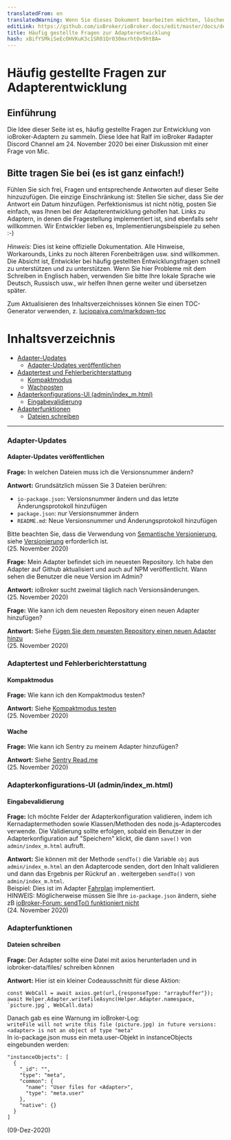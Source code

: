 ```yaml
---
translatedFrom: en
translatedWarning: Wenn Sie dieses Dokument bearbeiten möchten, löschen Sie bitte das Feld "translationsFrom". Andernfalls wird dieses Dokument automatisch erneut übersetzt
editLink: https://github.com/ioBroker/ioBroker.docs/edit/master/docs/de/dev/adapter-dev-faq.md
title: Häufig gestellte Fragen zur Adapterentwicklung
hash: xBifYSMkiSeEcOHVKuK3c1SR01Qr030mxrhtOv9htBA=
---
```

# Häufig gestellte Fragen zur Adapterentwicklung
## Einführung
Die Idee dieser Seite ist es, häufig gestellte Fragen zur Entwicklung von ioBroker-Adaptern zu sammeln.
Diese Idee hat Ralf im ioBroker #adapter Discord Channel am 24. November 2020 bei einer Diskussion mit einer Frage von Mic.

## Bitte tragen Sie bei (es ist ganz einfach!)
Fühlen Sie sich frei, Fragen und entsprechende Antworten auf dieser Seite hinzuzufügen. Die einzige Einschränkung ist: Stellen Sie sicher, dass Sie der Antwort ein Datum hinzufügen. Perfektionismus ist nicht nötig, posten Sie einfach, was Ihnen bei der Adapterentwicklung geholfen hat. Links zu Adaptern, in denen die Fragestellung implementiert ist, sind ebenfalls sehr willkommen. Wir Entwickler lieben es, Implementierungsbeispiele zu sehen :-)

*Hinweis:* Dies ist keine offizielle Dokumentation. Alle Hinweise, Workarounds, Links zu noch älteren Forenbeiträgen usw. sind willkommen. Die Absicht ist, Entwickler bei häufig gestellten Entwicklungsfragen schnell zu unterstützen und zu unterstützen. Wenn Sie hier Probleme mit dem Schreiben in Englisch haben, verwenden Sie bitte Ihre lokale Sprache wie Deutsch, Russisch usw., wir helfen Ihnen gerne weiter und übersetzen später.

Zum Aktualisieren des Inhaltsverzeichnisses können Sie einen TOC-Generator verwenden, z. [luciopaiva.com/markdown-toc](https://luciopaiva.com/markdown-toc/)

# Inhaltsverzeichnis
- [Adapter-Updates](#adapter-updates)
  - [Adapter-Updates veröffentlichen](#publishing-adapter-updates)
- [Adaptertest und Fehlerberichterstattung](#adapter-testing-and-error-reporting)
  - [Kompaktmodus](#Kompaktmodus)
  - [Wachposten](#Wachposten)
- [Adapterkonfigurations-UI (admin/index_m.html)](#adapter-configuration-ui-adminindexmhtml)
  - [Eingabevalidierung](#eingabe-validierung)
- [Adapterfunktionen](#adapter-Funktionen)
  - [Dateien schreiben](#writing-Dateien)

---

### Adapter-Updates
#### Adapter-Updates veröffentlichen
**Frage:** In welchen Dateien muss ich die Versionsnummer ändern?

**Antwort:** Grundsätzlich müssen Sie 3 Dateien berühren:

 * `io-package.json`: Versionsnummer ändern und das letzte Änderungsprotokoll hinzufügen
 * `package.json`: nur Versionsnummer ändern
 * `README.md`: Neue Versionsnummer und Änderungsprotokoll hinzufügen

Bitte beachten Sie, dass die Verwendung von [Semantische Versionierung](https://semver.org/), siehe [Versionierung](https://github.com/ioBroker/ioBroker.docs/blob/master/docs/en/dev/adapterdev.md#versioning) erforderlich ist.<br> (25. November 2020)

**Frage:** Mein Adapter befindet sich im neuesten Repository. Ich habe den Adapter auf Github aktualisiert und auch auf NPM veröffentlicht. Wann sehen die Benutzer die neue Version im Admin?

**Antwort:** ioBroker sucht zweimal täglich nach Versionsänderungen.<br> (25. November 2020)

**Frage:** Wie kann ich dem neuesten Repository einen neuen Adapter hinzufügen?

**Antwort:** Siehe [Fügen Sie dem neuesten Repository einen neuen Adapter hinzu](https://github.com/ioBroker/ioBroker.repositories#add-a-new-adapter-to-the-latest-repository)<br> (25. November 2020)

### Adaptertest und Fehlerberichterstattung
#### Kompaktmodus
**Frage:** Wie kann ich den Kompaktmodus testen?

**Antwort:** Siehe [Kompaktmodus testen](https://forum.iobroker.net/topic/32789/anleitung-f%C3%BCr-adapter-entwickler-compact-mode-testen)<br> (25. November 2020)

#### Wache
**Frage:** Wie kann ich Sentry zu meinem Adapter hinzufügen?

**Antwort:** Siehe [Sentry Read.me](https://github.com/ioBroker/plugin-sentry#readme)<br> (25. November 2020)

### Adapterkonfigurations-UI (admin/index_m.html)
#### Eingabevalidierung
**Frage:** Ich möchte Felder der Adapterkonfiguration validieren, indem ich Kernadaptermethoden sowie Klassen/Methoden des node.js-Adaptercodes verwende. Die Validierung sollte erfolgen, sobald ein Benutzer in der Adapterkonfiguration auf "Speichern" klickt, die dann `save()` von `admin/index_m.html` aufruft.

**Antwort:** Sie können mit der Methode `sendTo()` die Variable `obj` aus `admin/index_m.html` an den Adaptercode senden, dort den Inhalt validieren und dann das Ergebnis per Rückruf an . weitergeben `sendTo()` von `admin/index_m.html`.<br> Beispiel: Dies ist im Adapter [Fahrplan](https://github.com/gaudes/ioBroker.fahrplan) implementiert.<br> HINWEIS: Möglicherweise müssen Sie Ihre `io-package.json` ändern, siehe zB [ioBroker-Forum: sendTo() funktioniert nicht](https://forum.iobroker.net/topic/5205/gel%C3%B6st-sendto-in-eigenem-adapter-funktioniert-nicht/)<br> (24. November 2020)

### Adapterfunktionen
#### Dateien schreiben
**Frage:** Der Adapter sollte eine Datei mit axios herunterladen und in iobroker-data/files/<adapter> schreiben können

**Antwort:** Hier ist ein kleiner Codeausschnitt für diese Aktion:

```
const WebCall = await axios.get(url,{responseType: "arraybuffer"});
await Helper.Adapter.writeFileAsync(Helper.Adapter.namespace, `picture.jpg`, WebCall.data)
```

Danach gab es eine Warnung im ioBroker-Log:<br> `writeFile will not write this file (picture.jpg) in future versions: <adapter> is not an object of type "meta"`<br> In io-package.json muss ein meta.user-Objekt in instanceObjects eingebunden werden:<br>

```
"instanceObjects": [
  {
    "_id": "",
    "type": "meta",
    "common": {
      "name": "User files for <Adapter>",
      "type": "meta.user"
    },
    "native": {}
  }
]
```

(09-Dez-2020)